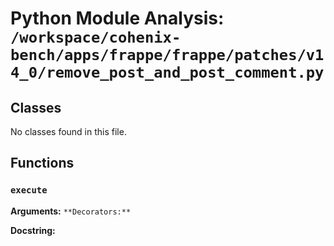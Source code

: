 # Python Module Analysis: `/workspace/cohenix-bench/apps/frappe/frappe/patches/v14_0/remove_post_and_post_comment.py`

## Classes

No classes found in this file.


## Functions

### `execute`
**Arguments:** ``
**Decorators:** ``

**Docstring:**
```

```

